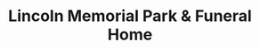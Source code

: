 ---
title: "Lincoln Memorial Park & Funeral Home"
url: /portland/lincoln-memorial-park-und-funeral-home/
shop: Bestattungen
---